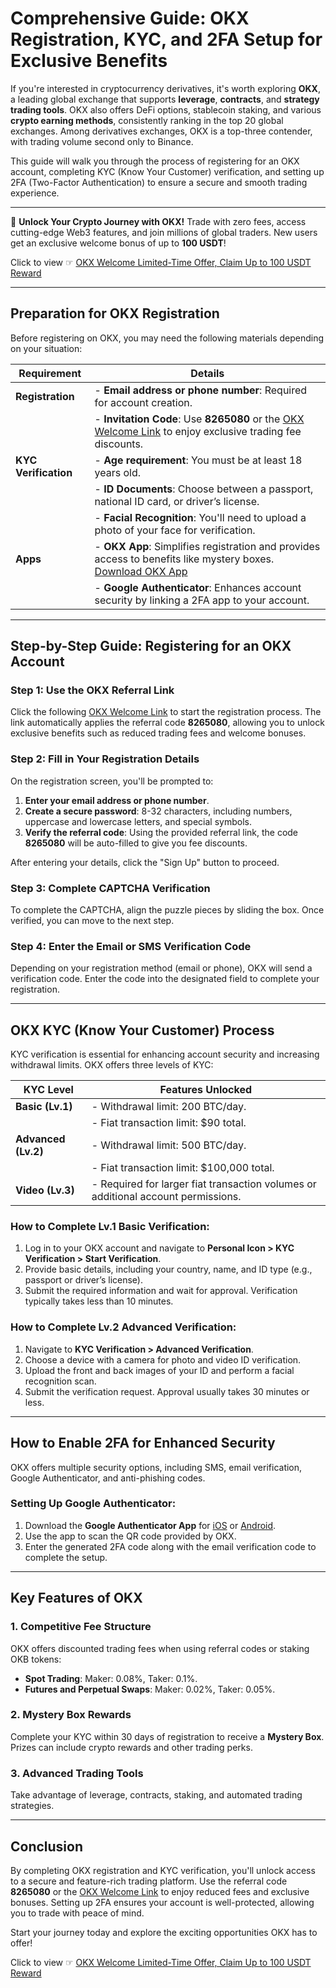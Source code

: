 # Comprehensive Guide: OKX Registration, KYC, and 2FA Setup for Exclusive Benefits

If you're interested in cryptocurrency derivatives, it's worth exploring **OKX**, a leading global exchange that supports **leverage**, **contracts**, and **strategy trading tools**. OKX also offers DeFi options, stablecoin staking, and various **crypto earning methods**, consistently ranking in the top 20 global exchanges. Among derivatives exchanges, OKX is a top-three contender, with trading volume second only to Binance.

This guide will walk you through the process of registering for an OKX account, completing KYC (Know Your Customer) verification, and setting up 2FA (Two-Factor Authentication) to ensure a secure and smooth trading experience.

---

🚀 **Unlock Your Crypto Journey with OKX!** Trade with zero fees, access cutting-edge Web3 features, and join millions of global traders. New users get an exclusive welcome bonus of up to **100 USDT**!  

Click to view ☞ [OKX Welcome Limited-Time Offer, Claim Up to 100 USDT Reward](https://bit.ly/OKXe)

---

## Preparation for OKX Registration

Before registering on OKX, you may need the following materials depending on your situation:

| **Requirement**       | **Details**                                                                                      |
|-----------------------|--------------------------------------------------------------------------------------------------|
| **Registration**      | - **Email address or phone number**: Required for account creation.                             |
|                       | - **Invitation Code**: Use **8265080** or the [OKX Welcome Link](https://bit.ly/OKXe) to enjoy exclusive trading fee discounts. |
| **KYC Verification**  | - **Age requirement**: You must be at least 18 years old.                                       |
|                       | - **ID Documents**: Choose between a passport, national ID card, or driver’s license.           |
|                       | - **Facial Recognition**: You'll need to upload a photo of your face for verification.          |
| **Apps**              | - **OKX App**: Simplifies registration and provides access to benefits like mystery boxes. [Download OKX App](https://bit.ly/OKXe) |
|                       | - **Google Authenticator**: Enhances account security by linking a 2FA app to your account.     |

---

## Step-by-Step Guide: Registering for an OKX Account

### Step 1: Use the OKX Referral Link
Click the following [OKX Welcome Link](https://bit.ly/OKXe) to start the registration process. The link automatically applies the referral code **8265080**, allowing you to unlock exclusive benefits such as reduced trading fees and welcome bonuses.

### Step 2: Fill in Your Registration Details
On the registration screen, you'll be prompted to:
1. **Enter your email address or phone number**.
2. **Create a secure password**: 8-32 characters, including numbers, uppercase and lowercase letters, and special symbols.
3. **Verify the referral code**: Using the provided referral link, the code **8265080** will be auto-filled to give you fee discounts.

After entering your details, click the "Sign Up" button to proceed.

### Step 3: Complete CAPTCHA Verification
To complete the CAPTCHA, align the puzzle pieces by sliding the box. Once verified, you can move to the next step.

### Step 4: Enter the Email or SMS Verification Code
Depending on your registration method (email or phone), OKX will send a verification code. Enter the code into the designated field to complete your registration.

---

## OKX KYC (Know Your Customer) Process

KYC verification is essential for enhancing account security and increasing withdrawal limits. OKX offers three levels of KYC:

| **KYC Level**       | **Features Unlocked**                                                                |
|---------------------|---------------------------------------------------------------------------------------|
| **Basic (Lv.1)**    | - Withdrawal limit: 200 BTC/day.                                                     |
|                     | - Fiat transaction limit: $90 total.                                                 |
| **Advanced (Lv.2)** | - Withdrawal limit: 500 BTC/day.                                                     |
|                     | - Fiat transaction limit: $100,000 total.                                            |
| **Video (Lv.3)**    | - Required for larger fiat transaction volumes or additional account permissions.     |

### How to Complete Lv.1 Basic Verification:
1. Log in to your OKX account and navigate to **Personal Icon > KYC Verification > Start Verification**.
2. Provide basic details, including your country, name, and ID type (e.g., passport or driver’s license).
3. Submit the required information and wait for approval. Verification typically takes less than 10 minutes.

### How to Complete Lv.2 Advanced Verification:
1. Navigate to **KYC Verification > Advanced Verification**.
2. Choose a device with a camera for photo and video ID verification.
3. Upload the front and back images of your ID and perform a facial recognition scan.
4. Submit the verification request. Approval usually takes 30 minutes or less.

---

## How to Enable 2FA for Enhanced Security

OKX offers multiple security options, including SMS, email verification, Google Authenticator, and anti-phishing codes.

### Setting Up Google Authenticator:
1. Download the **Google Authenticator App** for [iOS](https://apps.apple.com/tw/app/google-authenticator/id388497605) or [Android](https://play.google.com/store/apps/details?id=com.google.android.apps.authenticator2).
2. Use the app to scan the QR code provided by OKX.
3. Enter the generated 2FA code along with the email verification code to complete the setup.

---

## Key Features of OKX

### 1. Competitive Fee Structure
OKX offers discounted trading fees when using referral codes or staking OKB tokens:
- **Spot Trading**: Maker: 0.08%, Taker: 0.1%.
- **Futures and Perpetual Swaps**: Maker: 0.02%, Taker: 0.05%.

### 2. Mystery Box Rewards
Complete your KYC within 30 days of registration to receive a **Mystery Box**. Prizes can include crypto rewards and other trading perks.

### 3. Advanced Trading Tools
Take advantage of leverage, contracts, staking, and automated trading strategies.

---

## Conclusion

By completing OKX registration and KYC verification, you'll unlock access to a secure and feature-rich trading platform. Use the referral code **8265080** or the [OKX Welcome Link](https://bit.ly/OKXe) to enjoy reduced fees and exclusive bonuses. Setting up 2FA ensures your account is well-protected, allowing you to trade with peace of mind.

Start your journey today and explore the exciting opportunities OKX has to offer!

Click to view ☞ [OKX Welcome Limited-Time Offer, Claim Up to 100 USDT Reward](https://bit.ly/OKXe)

